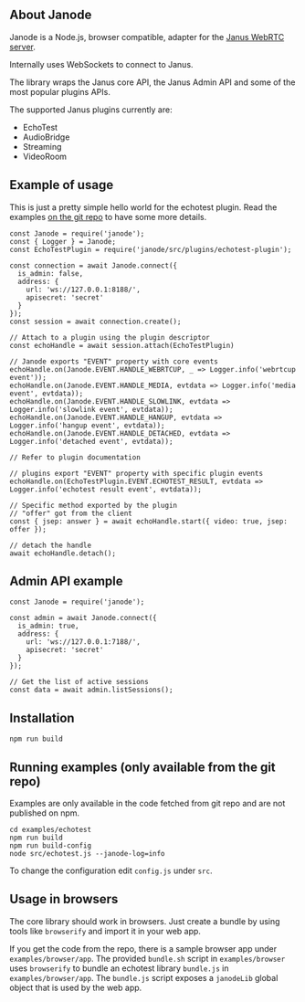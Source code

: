 ## About Janode

Janode is a Node.js, browser compatible, adapter for the [Janus WebRTC server](https://github.com/meetecho/janus-gateway).

Internally uses WebSockets to connect to Janus.

The library wraps the Janus core API, the Janus Admin API and some of the most popular plugins APIs.

The supported Janus plugins currently are:

- EchoTest
- AudioBridge
- Streaming
- VideoRoom

## Example of usage

This is just a pretty simple hello world for the echotest plugin.
Read the examples [on the git repo](https://github.com/meetecho/janode) to have some more details.


```
const Janode = require('janode');
const { Logger } = Janode;
const EchoTestPlugin = require('janode/src/plugins/echotest-plugin');

const connection = await Janode.connect({
  is_admin: false,
  address: {
    url: 'ws://127.0.0.1:8188/',
    apisecret: 'secret'
  }
});
const session = await connection.create();

// Attach to a plugin using the plugin descriptor
const echoHandle = await session.attach(EchoTestPlugin)

// Janode exports "EVENT" property with core events
echoHandle.on(Janode.EVENT.HANDLE_WEBRTCUP, _ => Logger.info('webrtcup event'));
echoHandle.on(Janode.EVENT.HANDLE_MEDIA, evtdata => Logger.info('media event', evtdata));
echoHandle.on(Janode.EVENT.HANDLE_SLOWLINK, evtdata => Logger.info('slowlink event', evtdata));
echoHandle.on(Janode.EVENT.HANDLE_HANGUP, evtdata => Logger.info('hangup event', evtdata));
echoHandle.on(Janode.EVENT.HANDLE_DETACHED, evtdata => Logger.info('detached event', evtdata));

// Refer to plugin documentation

// plugins export "EVENT" property with specific plugin events
echoHandle.on(EchoTestPlugin.EVENT.ECHOTEST_RESULT, evtdata => Logger.info('echotest result event', evtdata));

// Specific method exported by the plugin
// "offer" got from the client
const { jsep: answer } = await echoHandle.start({ video: true, jsep: offer });

// detach the handle
await echoHandle.detach();

```

## Admin API example

```
const Janode = require('janode');

const admin = await Janode.connect({
  is_admin: true,
  address: {
    url: 'ws://127.0.0.1:7188/',
    apisecret: 'secret'
  }
});

// Get the list of active sessions
const data = await admin.listSessions();

```

## Installation

```
npm run build
```

## Running examples (only available from the git repo)

Examples are only available in the code fetched from git repo and are not published on npm.

```
cd examples/echotest
npm run build
npm run build-config
node src/echotest.js --janode-log=info
```
To change the configuration edit `config.js` under `src`.

## Usage in browsers

The core library should work in browsers.
Just create a bundle by using tools like `browserify` and import it in your web app.

If you get the code from the repo, there is a sample browser app under `examples/browser/app`.
The provided `bundle.sh` script in `examples/browser` uses `browserify` to bundle an echotest library `bundle.js` in `examples/browser/app`.
The `bundle.js` script exposes a `janodeLib` global object that is used by the web app.
